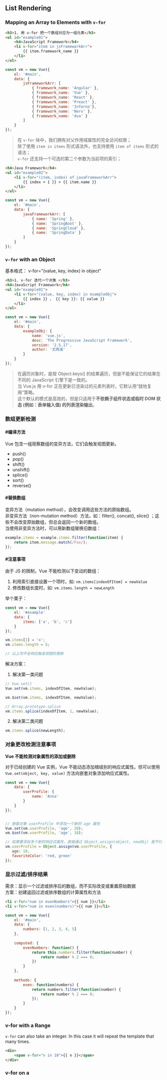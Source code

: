 ## List Rendering

### Mapping an Array to Elements with `v-for`

```html
<h3>1. 用 v-for 把一个数组对应为一组元素</h3>
<ul id="example01">
    <h4>JavaScript Framework</h4>
    <li v-for="item in jsFrameworkArr">
        {{ item.framework_name }}
    </li>
</ul>
```

```js
const vm = new Vue({
    el: '#main',
    data: {
        jsFrameworkArr: [
            { framework_name: 'Angular' },
            { framework_name: 'Vue' },
            { framework_name: 'React' },
            { framework_name: 'Preact' },
            { framework_name: 'Inferno'},
            { framework_name: 'Nerv' },
            { framework_name: 'dva' }
        ]
    }
});
```

> 在 `v-for` 块中，我们拥有对父作用域属性的完全访问权限；  
> 除了使用 `item in items` 形式语法外，也支持使用 `item of items` 形式的语法；   
> `v-for` 还支持一个可选的第二个参数为当前项的索引；  

```html
<h4>Java Framework</h4>
<ul id="example02">
    <li v-for="(item, index) of javaFrameworkArr">
        {{ index + 1 }} > {{ item.name }}
    </li>
</ul>
```

```js
const vm = new Vue({
    el: '#main',
    data: {
        javaFrameworkArr: [
            { name: 'Spring' },
            { name: 'SpringBoot' },
            { name: 'SpringCloud' },
            { name: 'SpringData' }
        ]
    }
});
```

### `v-for` with an Object

基本格式： v-for="(value, key, index) in object"  

```html
<h3>1. v-for 迭代一个对象 </h3>
<h4>JavaScript Framework</h4>
<ul id="example01">
    <li v-for="(value, key, index) in exampleObj">
        {{ index }} 、 {{ key }}: {{ value }}
    </li>
</ul>
```

```js
const vm = new Vue({
    el: '#main',
    data: {
        exampleObj: {
            name: 'vue.js',
            desc: 'The Progressive JavaScript Framework',
            version: '2.5.17',
            author: '尤雨溪'
        }
    }
});
```

> 在遍历对象时，是按 Object.keys() 的结果遍历，但是不能保证它的结果在不同的 JavaScript 引擎下是一致的。  
> 当 Vue.js 用 v-for 正在更新已渲染过的元素列表时，它默认用“就地复用”策略。  
> 这个默认的模式是高效的，但是只适用于**不依赖子组件状态或临时 DOM 状态 (例如：表单输入值) 的列表渲染输出**。  


### 数组更新检测

#### #编译方法
Vue 包含一组观察数组的变异方法，它们会触发视图更新。  
- push()  
- pop()  
- shift()  
- unshift()  
- splice()  
- sort()  
- reverse()  

#### #替换数组 
变异方法（mutation method），会改变调用这些方法的原始数组。   
非变异方法（non-mutation method）方法，如：filter(), concat(), slice() ；这些不会改变原始数组，但总会返回一个新的数组。  
当使用非变异方法时，可以用新数组替换旧数组： 
```js
example.items = example.items.filter(function(item) {
    return item.message.match(/Foo/);
});
```

#### #注意事项
由于 JS 的限制，Vue 不能检测以下变动的数组：  
1. 利用索引直接设置一个项时，如: `vm.items[indexOfItem] = newValue`  
2. 修改数组长度时，如: `vm.items.length = newLength`  

举个栗子：
```js
const vm = new Vue({
    el: '#example'
    data: {
        items: ['a', 'b', 'c']
    }
});

vm.items[1] = 'x';
vm.items.length = 5;

// 以上均不会响应触发视图的更新

```

解决方案：  
1. 解决第一类问题  
```js
// Vue.set()
Vue.set(vm.items, indexOfItem, newValue);

vm.$set(vm.items, indexOfItem, newValue);

// Array.prototype.splice
vm.items.splice(indexOfItem, 1, newValue);

```
2. 解决第二类问题  
```js
vm.items.splice(newLength);
```


### 对象更改检测注意事项

**Vue 不能检测对象属性的添加或删除**  

对于已经创建的 Vue 实例，Vue 不能动态添加根级别的响应式属性。但可以使用 `Vue.set(object, key, value)` 方法向嵌套对象添加响应式属性。
```js
const vm = new Vue({
    data: {
        userProfile: {
            name: 'Anna'
        }
    }
});


// 嵌套对象 userProfile 中添加一个新的 age 属性
Vue.set(vm.userProfile, 'age', 20);
vm.$set(vm.userProfile, 'age', 18);

// 如果要添加多个新的响应式属性，直接通过 Object.assign(object, newObj) 是不行的，你应该这样做：
vm.userProfile = Object.assign(vm.userProfile, {
   age: 18,
   favoriteColor: 'red, green' 
});


```


### 显示过滤/排序结果

需求：显示一个过滤或排序后的数组，而不实际改变或重置原始数据  
方案：创建返回过滤或排序数组的计算属性和方法  

```html
<li v-for="num in evenNumbers">{{ num }}</li>
<li v-for="num in even(numbers)">{{ num }}</li>
```
```js
const vm = new Vue({
    el: '#main',
    data: {
        numbers: [1, 2, 3, 4, 5]
    },
    
    computed: {
        evenNumbers: function() {
            return this.numbers.filter(function(number) {
                return number % 2 === 0;
            })
        }
    },
    
    methods: {
        even: function(numbers) {
            return numbers.filter(function(number) {
                return number % 2 === 0;
            });
        }
    }
});
```


### v-for with a Range
`v-for` can also take an integer. In this case it will repeat the template that many times.

```html
<div>
    <span v-for="n in 10">{{ n }}</span>
</div>
```

### v-for on a <template>   
Similar to template `v-if`, you can also use a `<template>` tag with `v-for` to render a block of multiple elements.

```html
<ul>
    <template v-for="item of items">
        <li>{{ item.msg }}</li>
        <li class="divider" role="presentation"></li>
    </template>
</ul>
```


### v-for with v-if
When they exist on the same node,  `v-for` has a higher priority than `v-if` .That means the `v-if` will be run on each iteration of the loop separately.

```html
// the example only renders the todos that are not complete
<li v-for="todo in todos" v-if="!todo.isComplete">
    {{ todo.msg }}
</li>
```



















